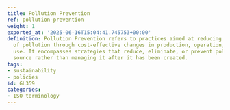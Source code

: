 ```yaml
---
title: Pollution Prevention
ref: pollution-prevention
weight: 1
exported_at: '2025-06-16T15:04:41.745753+00:00'
definition: Pollution Prevention refers to practices aimed at reducing the amount
  of pollution through cost-effective changes in production, operation, and raw materials
  use. It encompasses strategies that reduce, eliminate, or prevent pollution at its
  source rather than managing it after it has been created.
tags:
- sustainability
- policies
id: GL359
categories:
- ISO terminology
---
```


